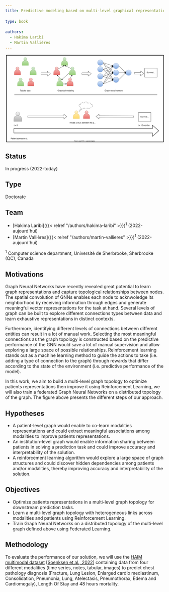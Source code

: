 ```yaml
---
title: Predictive modeling based on multi-level graphical representations of multimodal healthcare data

type: book

authors:
  - Hakima Laribi
  - Martin Vallières
---
```


![Project presentation](Project.svg "Project presentation")

## Status

In progress (2022-today)

## Type

Doctorate

## Team

- [Hakima Laribi]({{< relref "/authors/hakima-laribi" >}})<sup>1</sup> (2022-aujourd'hui)
- [Martin Vallières]({{< relref "/authors/martin-vallieres" >}})<sup>1</sup> (2022-aujourd'hui)

<sup>1</sup> Computer science department, Université de Sherbrooke, Sherbrooke (QC), Canada


## Motivations

Graph Neural Networks have recently revealed great potential to learn graph representations and capture topological relationships between nodes. The spatial convolution of GNNs enables each node to acknwoledge its neighborhood by receiving information through edges and generate meaningful vector representations for the task at hand. Several levels of graph can be built to explore different connections types between data and learn exhaustive representations in distinct contexts.  

Furthermore, identifying different levels of connections between different entities can result in a lot of manual work. Selecting the most meaningful connections as the graph topology is constructed based on the predictive performance of the GNN would save a lot of manual supervision and allow exploring a large space of possible relationships. Reinforcement learning stands out as a machine learning method to guide the actions to take (i.e. adding a type of connection to the graph) through rewards that differ according to the state of the environment (i.e. predictive performance of the model).

In this work, we aim to build a multi-level graph topology to optimize patients representations then improve it using Reinforcement Learning, we will also train a federated Graph Neural Networks on a distributed topology of the graph. The figure above presents the different steps of our approach. 

## Hypotheses

- A patient-level graph would enable to co-learn modalities representations and could extract meaningful associations among modalities to improve patients representations.
- An institution-level graph would enable information sharing between patients in solving a prediction task and could improve accuracy and interpretability of the solution.
- A reinforcement learning algorithm would explore a large space of graph structures and could discover hidden dependencies among patients and/or modalities, thereby improving accuracy and interpretability of the solution. 

## Objectives

- Optimize patients representations in a multi-level graph topology for downstream prediction tasks.
- Learn a multi-level graph topology with heterogeneous links across modalities and patients using Reinforcement Learning.
- Train Graph Neural Networks on a distributed topology of the multi-level graph defined above using Federated Learning.

## Methodology

To evaluate the performance of our solution, we will use the [HAIM multimodal dataset](https://physionet.org/content/haim-multimodal/1.0.1/) [[Soenksen et al., 2022](https://www.nature.com/articles/s41746-022-00689-4)] containing data from four different modalities (time series, notes, tabular, images) to predict chest pathology diagnosis (Fracture, Lung Lesion, Enlarged cardio mediastinum, Consolidation, Pneumonia, Lung, Atelectasis, Pneumothorax, Edema and Cardiomegaly), Length Of Stay and 48 hours mortality.
